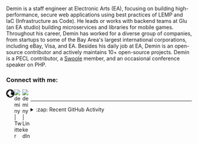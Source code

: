 Demin is a staff engineer at Electronic Arts (EA), focusing on building high-performance, secure web applications using best practices of LEMP and IaC (Infrastructure as Code). He leads or works with backend teams at Glu (an EA studio) building microservices and libraries for mobile games. Throughout his career, Demin has worked for a diverse group of companies, from startups to some of the Bay Area's largest international corporations, including eBay, Visa, and EA. Besides his daily job at EA, Demin is an open-source contributor and actively maintains 10+ open-source projects. Demin is a PECL contributor, a [Swoole](https://github.com/swoole) member, and an occasional conference speaker on PHP.

### Connect with me:

[<img align="left" alt="https://deminy.in" width="22px" src="https://raw.githubusercontent.com/iconic/open-iconic/master/svg/globe.svg" />][website]
[<img align="left" alt="deminy | Twitter" width="22px" src="https://cdn.jsdelivr.net/npm/simple-icons@v3/icons/twitter.svg" />][twitter]
[<img align="left" alt="deminy | LinkedIn" width="22px" src="https://cdn.jsdelivr.net/npm/simple-icons@v3/icons/linkedin.svg" />][linkedin]

<br />

[website]: https://deminy.in
[linkedin]: https://www.linkedin.com/in/deminy
[twitter]: https://twitter.com/deminy

---

<details>
  <summary>:zap: Recent GitHub Activity</summary>

<!--START_SECTION:activity-->
1. 🗣 Commented on [#4330](https://github.com/swoole/swoole-src/pull/4330#issuecomment-1842181982) in [swoole/swoole-src](https://github.com/swoole/swoole-src)
2. 🗣 Commented on [#4330](https://github.com/swoole/swoole-src/pull/4330#issuecomment-1840231133) in [swoole/swoole-src](https://github.com/swoole/swoole-src)
3. 🗣 Commented on [#45](https://github.com/swoole/docker-swoole/issues/45#issuecomment-1836984858) in [swoole/docker-swoole](https://github.com/swoole/docker-swoole)
4. 🗣 Commented on [#45](https://github.com/swoole/docker-swoole/issues/45#issuecomment-1829082814) in [swoole/docker-swoole](https://github.com/swoole/docker-swoole)
5. 🗣 Commented on [#11](https://github.com/swoole/awesome-swoole/pull/11#issuecomment-1800158434) in [swoole/awesome-swoole](https://github.com/swoole/awesome-swoole)
<!--END_SECTION:activity-->

</details>
